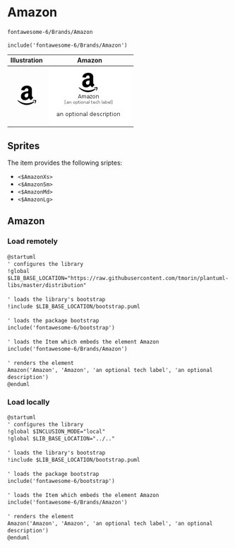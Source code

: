 # Amazon


```text
fontawesome-6/Brands/Amazon
```

```text
include('fontawesome-6/Brands/Amazon')
```



| Illustration | Amazon |
| :---: | :---: |
| ![illustration for Illustration](../../fontawesome-6/Brands/Amazon.png) | ![illustration for Amazon](../../fontawesome-6/Brands/Amazon.Local.png) |



## Sprites
The item provides the following sriptes:

- `<$AmazonXs>`
- `<$AmazonSm>`
- `<$AmazonMd>`
- `<$AmazonLg>`





## Amazon

### Load remotely
```plantuml
@startuml
' configures the library
!global $LIB_BASE_LOCATION="https://raw.githubusercontent.com/tmorin/plantuml-libs/master/distribution"

' loads the library's bootstrap
!include $LIB_BASE_LOCATION/bootstrap.puml

' loads the package bootstrap
include('fontawesome-6/bootstrap')

' loads the Item which embeds the element Amazon
include('fontawesome-6/Brands/Amazon')

' renders the element
Amazon('Amazon', 'Amazon', 'an optional tech label', 'an optional description')
@enduml
```

### Load locally
```plantuml
@startuml
' configures the library
!global $INCLUSION_MODE="local"
!global $LIB_BASE_LOCATION="../.."

' loads the library's bootstrap
!include $LIB_BASE_LOCATION/bootstrap.puml

' loads the package bootstrap
include('fontawesome-6/bootstrap')

' loads the Item which embeds the element Amazon
include('fontawesome-6/Brands/Amazon')

' renders the element
Amazon('Amazon', 'Amazon', 'an optional tech label', 'an optional description')
@enduml
```

